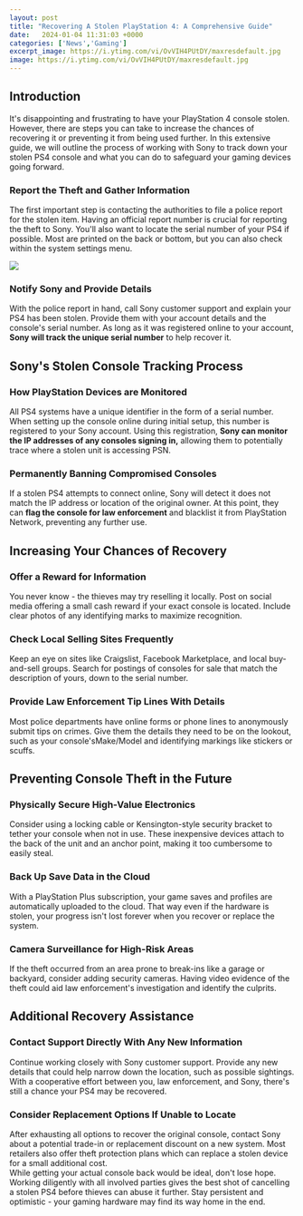 ```yaml
---
layout: post
title: "Recovering A Stolen PlayStation 4: A Comprehensive Guide"
date:   2024-01-04 11:31:03 +0000
categories: ['News','Gaming']
excerpt_image: https://i.ytimg.com/vi/OvVIH4PUtDY/maxresdefault.jpg
image: https://i.ytimg.com/vi/OvVIH4PUtDY/maxresdefault.jpg
---
```


## Introduction 
It's disappointing and frustrating to have your PlayStation 4 console stolen. However, there are steps you can take to increase the chances of recovering it or preventing it from being used further. In this extensive guide, we will outline the process of working with Sony to track down your stolen PS4 console and what you can do to safeguard your gaming devices going forward. 
### Report the Theft and Gather Information
The first important step is contacting the authorities to file a police report for the stolen item. Having an official report number is crucial for reporting the theft to Sony. You'll also want to locate the serial number of your PS4 if possible. Most are printed on the back or bottom, but you can also check within the system settings menu. 

![](https://trickdoc.com/wp-content/uploads/2021/09/How-to-Track-a-Stolen-Ps4.jpg)
### Notify Sony and Provide Details
With the police report in hand, call Sony customer support and explain your PS4 has been stolen. Provide them with your account details and the console's serial number. As long as it was registered online to your account, **Sony will track the unique serial number** to help recover it. 
## Sony's Stolen Console Tracking Process
### How PlayStation Devices are Monitored
All PS4 systems have a unique identifier in the form of a serial number. When setting up the console online during initial setup, this number is registered to your Sony account. Using this registration, **Sony can monitor the IP addresses of any consoles signing in,** allowing them to potentially trace where a stolen unit is accessing PSN.
### Permanently Banning Compromised Consoles
If a stolen PS4 attempts to connect online, Sony will detect it does not match the IP address or location of the original owner. At this point, they can **flag the console for law enforcement** and blacklist it from PlayStation Network, preventing any further use. 
## Increasing Your Chances of Recovery
### Offer a Reward for Information 
You never know - the thieves may try reselling it locally. Post on social media offering a small cash reward if your exact console is located. Include clear photos of any identifying marks to maximize recognition.
### Check Local Selling Sites Frequently
Keep an eye on sites like Craigslist, Facebook Marketplace, and local buy-and-sell groups. Search for postings of consoles for sale that match the description of yours, down to the serial number. 
### Provide Law Enforcement Tip Lines With Details   
Most police departments have online forms or phone lines to anonymously submit tips on crimes. Give them the details they need to be on the lookout, such as your console'sMake/Model and identifying markings like stickers or scuffs.
## Preventing Console Theft in the Future
### Physically Secure High-Value Electronics
Consider using a locking cable or Kensington-style security bracket to tether your console when not in use. These inexpensive devices attach to the back of the unit and an anchor point, making it too cumbersome to easily steal. 
### Back Up Save Data in the Cloud
With a PlayStation Plus subscription, your game saves and profiles are automatically uploaded to the cloud. That way even if the hardware is stolen, your progress isn't lost forever when you recover or replace the system.
### Camera Surveillance for High-Risk Areas  
If the theft occurred from an area prone to break-ins like a garage or backyard, consider adding security cameras. Having video evidence of the theft could aid law enforcement's investigation and identify the culprits.
## Additional Recovery Assistance
### Contact Support Directly With Any New Information
Continue working closely with Sony customer support. Provide any new details that could help narrow down the location, such as possible sightings. With a cooperative effort between you, law enforcement, and Sony, there's still a chance your PS4 may be recovered.
### Consider Replacement Options If Unable to Locate
After exhausting all options to recover the original console, contact Sony about a potential trade-in or replacement discount on a new system. Most retailers also offer theft protection plans which can replace a stolen device for a small additional cost.  
While getting your actual console back would be ideal, don't lose hope. Working diligently with all involved parties gives the best shot of cancelling a stolen PS4 before thieves can abuse it further. Stay persistent and optimistic - your gaming hardware may find its way home in the end.